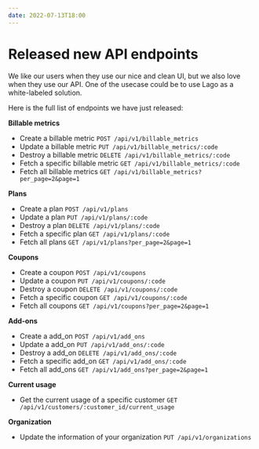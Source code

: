 ```yaml
---
date: 2022-07-13T18:00
---
```


# Released new API endpoints

We like our users when they use our nice and clean UI, but we also love when they use our API. One of the usecase could be to use Lago as a white-labeled solution.

Here is the full list of endpoints we have just released:

**Billable metrics**
- Create a billable metric `POST /api/v1/billable_metrics`
- Update a billable metric `PUT /api/v1/billable_metrics/:code`
- Destroy a billable metric `DELETE /api/v1/billable_metrics/:code`
- Fetch a specific billable metric `GET /api/v1/billable_metrics/:code`
- Fetch all billable metrics `GET /api/v1/billable_metrics?per_page=2&page=1`

**Plans**
- Create a plan `POST /api/v1/plans`
- Update a plan `PUT /api/v1/plans/:code`
- Destroy a plan `DELETE /api/v1/plans/:code`
- Fetch a specific plan `GET /api/v1/plans/:code`
- Fetch all plans `GET /api/v1/plans?per_page=2&page=1`

**Coupons**
- Create a coupon `POST /api/v1/coupons`
- Update a coupon `PUT /api/v1/coupons/:code`
- Destroy a coupon `DELETE /api/v1/coupons/:code`
- Fetch a specific coupon `GET /api/v1/coupons/:code`
- Fetch all coupons `GET /api/v1/coupons?per_page=2&page=1`

**Add-ons**
- Create a add_on `POST /api/v1/add_ons`
- Update a add_on `PUT /api/v1/add_ons/:code`
- Destroy a add_on `DELETE /api/v1/add_ons/:code`
- Fetch a specific add_on `GET /api/v1/add_ons/:code`
- Fetch all add_ons `GET /api/v1/add_ons?per_page=2&page=1`

**Current usage**
- Get the current usage of a specific customer `GET /api/v1/customers/:customer_id/current_usage`

**Organization**
- Update the information of your organization `PUT /api/v1/organizations`

